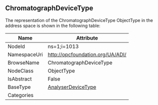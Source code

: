 <!-- objecttype -->
## ChromatographDeviceType
  
<!-- end of text -->
The representation of the ChromatographDeviceType ObjectType in the address space is shown in the following table:  

|Name|Attribute|
|---|---|
|NodeId|ns=1;i=1013|
|NamespaceUri|http://opcfoundation.org/UA/ADI/|
|BrowseName|ChromatographDeviceType|
|NodeClass|ObjectType|
|IsAbstract|False|
|BaseType|[AnalyserDeviceType](../../ObjectTypes/AnalyserDeviceType/readme.md)|
|Categories||

